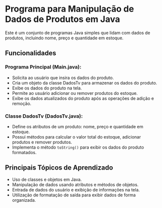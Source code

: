   # Programa para Manipulação de Dados de Produtos em Java

Este é um conjunto de programas Java simples que lidam com dados de produtos, incluindo nome, preço e quantidade em estoque.

## Funcionalidades

### Programa Principal (Main.java):

- Solicita ao usuário que insira os dados do produto.
- Cria um objeto da classe DadosTv para armazenar os dados do produto.
- Exibe os dados do produto na tela.
- Permite ao usuário adicionar ou remover produtos do estoque.
- Exibe os dados atualizados do produto após as operações de adição e remoção.

### Classe DadosTv (DadosTv.java):

- Define os atributos de um produto: nome, preço e quantidade em estoque.
- Possui métodos para calcular o valor total do estoque, adicionar produtos e remover produtos.
- Implementa o método `toString()` para exibir os dados do produto formatados.

## Principais Tópicos de Aprendizado

- Uso de classes e objetos em Java.
- Manipulação de dados usando atributos e métodos de objetos.
- Entrada de dados do usuário e exibição de informações na tela.
- Utilização de formatação de saída para exibir dados de forma organizada.

